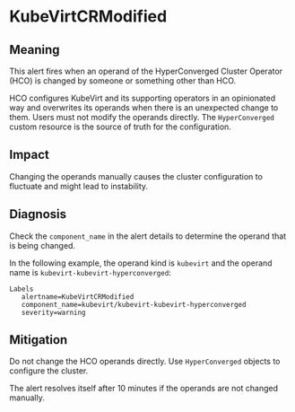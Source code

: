 # KubeVirtCRModified
<!-- Edited by apinnick, Nov. 2022-->

## Meaning

This alert fires when an operand of the HyperConverged Cluster Operator (HCO) is changed by someone or something other than HCO.

HCO configures KubeVirt and its supporting operators in an opinionated way and overwrites its operands when there is an unexpected change to them. Users must not modify the operands directly. The `HyperConverged` custom resource is the source of truth for the configuration.

## Impact

Changing the operands manually causes the cluster configuration to fluctuate and might lead to instability.

## Diagnosis

Check the `component_name` in the alert details to determine the operand that is being changed.

In the following example, the operand kind is `kubevirt` and the operand name is `kubevirt-kubevirt-hyperconverged`:

```text
Labels
   alertname=KubeVirtCRModified
   component_name=kubevirt/kubevirt-kubevirt-hyperconverged
   severity=warning
```

## Mitigation

Do not change the HCO operands directly. Use `HyperConverged` objects to configure the cluster.

The alert resolves itself after 10 minutes if the operands are not changed manually.

